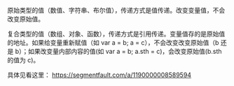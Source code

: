 原始类型的值（数值、字符串、布尔值），传递方式是值传递。改变变量值，不会改变原始值。

复合类型的值（数组、对象、函数），传递方式是引用传递。变量值存的是原始值的地址。如果给变量重新赋值（如 var a = b; a = c），不会改变改变原始值（b 还是 b）；如果改变量内部内容的值(如 var a = b; a.sth = c)，会改变原始值(b.sth 的值为 c)。

具体见看这里： https://segmentfault.com/a/1190000008589594